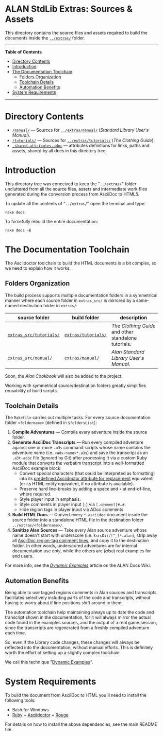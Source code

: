 # ALAN StdLib Extras: Sources & Assets

This directory contains the source files and assets required to build the documents inside the [`../extras/`][extras/] folder.

-----

**Table of Contents**

<!-- MarkdownTOC autolink="true" bracket="round" autoanchor="false" lowercase="only_ascii" uri_encoding="true" levels="1,2,3" -->

- [Directory Contents](#directory-contents)
- [Introduction](#introduction)
- [The Documentation Toolchain](#the-documentation-toolchain)
    - [Folders Organization](#folders-organization)
    - [Toolchain Details](#toolchain-details)
    - [Automation Benefits](#automation-benefits)
- [System Requirements](#system-requirements)

<!-- /MarkdownTOC -->

-----

# Directory Contents

- [`/manual/`][manual/] — Sources for [`../extras/manual/`][extras/manual/] (_Standard Library User's Manual_).
- [`/tutorials/`][tutorials/] — Sources for [`../extras/tutorials/`][extras/tutorials/] (_The Clothing Guide_).
- [`_shared-attributes.adoc`][_shared-attributes.adoc] — attributes definitions for links, paths and assets, shared by all docs in this directory tree.


# Introduction

This directory tree was conceived to keep the "`../extras/`" folder uncluttered from all the source files, assets and intermediate work files generated during the conversion process from AsciiDoc to HTML5.

To update all the contents of "`../extras/`" open the terminal and type:

    rake docs

To forcefully rebuild the entire documentation:

    rake docs -B


# The Documentation Toolchain

The Asciidoctor toolchain to build the HTML documents is a bit complex, so we need to explain how it works.

## Folders Organization

The build process supports multiple documentation folders in a symmetrical manner where each source folder in `extras_src/` is mirrored by a same-named destination folder in `extras/`:

|             source folder             |               build folder               |                     description                      |
|---------------------------------------|------------------------------------------|------------------------------------------------------|
| [`extras_src/tutorials/`][tutorials/] | [`extras/tutorials/`][extras/tutorials/] | _The Clothing Guide_ and other standalone tutorials. |
| [`extras_src/manual/`][manual/]       | [`extras/manual/`][extras/manual/]       | _Alan Standard Library User's Manual_.               |

Soon, the _Alan Cookbook_ will also be added to the project.

Working with symmetrical source/destination folders greatly simplifies reusability of build scripts.

## Toolchain Details

The `Rakefile` carries out multiple tasks.
For every source documentation folder `<foldername>` (defined in `$foldersList`):

1. __Compile Adventures__ — Compile every adventure inside the source folder.
2. __Generate AsciiDoc Transcripts__ — Run every compiled adventure against one or more `.a3s` command scripts whose name contains the adventure name (i.e. `<adv-name>*.a3s`) and save the transcript as an `.a3t-adoc` file (ignored by Git) after processing it via a custom Ruby module that converts the verbatim transcript into a well-formatted AsciiDoc example block:
    - Convert special characters (that could be interpreted as formatting) into its [predefined Asciidoctor attribute for replacement] equivalent (or its HTML entity equivalent, if no attribute is available).
    - Preserve hard line-breaks by adding a space and `+` at end-of-line, where required.
    - Style player input in emphasis.
    - Style comments in player input (`;`) via `[.comment]#`..`#`.
    - Hide region tags in player input via ADoc comments.
3. __Build HTML Docs__ — Convert every `*.asciidoc` document inside the source folder into a standalone HTML file in the destination folder `../extras/<foldername>/`.
4. __Sanitize Alan Sources__ — Take every Alan source adventure whose name doesn't start with underscore (i.e. `$srcDir/[^_]*.alan`), strip away all [AsciiDoc region-tag comment lines], and copy it to the destination folder. In other words, underscored adventures are for internal documentation use _only_, while the others are (_also_) real examples for end users.

For more info, see the _[Dynamic Examples]_ article on the ALAN Docs Wiki.

## Automation Benefits

Being able to use tagged regions comments in Alan sources and transcripts facilitates selectively including parts of the code and transcripts, without having to worry about if line positions shift around in them.

The automation toolchain help maintaining always up to date the code and transcript shown in the documentation, for it will always mirror the actual code found in the examples sources, and the output of a real game session, since the transcripts are regenerated from a freshly compiled adventure each time.

So, even if the Library code changes, these changes will always be reflected into the documentation, without manual efforts. This is definitely worth the effort of setting up a slightly complex toolchain.

We call this technique "[Dynamic Examples]".

# System Requirements

To build the document from AsciiDoc to HTML you'll need to install the following tools:

- Bash for Windows
- [Ruby] + [Asciidoctor] + [Rouge]

For details on how to install the above dependencies, see the main README file.

<!-----------------------------------------------------------------------------
                               REFERENCE LINKS
------------------------------------------------------------------------------>

<!-- project files & folders -->

[extras/]: ../extras/ "Navigate to folder"

[tutorials/]: ./tutorials/ "Navigate to folder"
[extras/tutorials/]: ../extras/tutorials/ "Navigate to folder"

[manual/]: ./manual/ "Navigate to folder"
[extras/manual/]: ../extras/manual/ "Navigate to folder"

[_shared-attributes.adoc]: ./_shared-attributes.adoc "View source file"

<!-- dependencies -->

[Chocolatey GUI]: https://chocolatey.org/packages/ChocolateyGUI
[Chocolatey]: https://chocolatey.org

[Ruby]: https://www.ruby-lang.org
[RubyInstaller]: https://rubyinstaller.org/downloads/
[Choco Ruby]: https://chocolatey.org/packages/ruby

[Asciidoctor]: https://github.com/asciidoctor/asciidoctor#installation
[Rouge]: https://github.com/rouge-ruby/rouge "Visit Rouge repository"

<!-- Asciidoctor -->

[AsciiDoc region-tag comment lines]: https://asciidoctor.org/docs/user-manual/#by-tagged-regions "Read about tagged regions in Asciidoctor documentation"
[predefined Asciidoctor attribute for replacement]: https://asciidoctor.org/docs/user-manual/#charref-attributes  "Read Asciidoctor documentation on 'Predefined Attributes for Character Replacements'"

<!-- Wiki -->

[Dynamic Examples]: https://github.com/alan-if/alan-docs/wiki/Dynamic-Examples "Wiki Page: Dynamic Examples"

<!-- EOF -->
